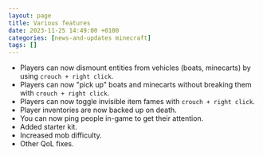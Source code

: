 ```yaml
---
layout: page
title: Various features
date: 2023-11-25 14:49:00 +0100
categories: [news-and-updates minecraft]
tags: []
---
```


- Players can now dismount entities from vehicles (boats, minecarts) by using `crouch + right click`.
- Players can now "pick up" boats and minecarts without breaking them with `crouch + right click`.
- Players can now toggle invisible item fames with `crouch + right click`.
- Player inventories are now backed up on death.
- You can now ping people in-game to get their attention.
- Added starter kit.
- Increased mob difficulty.
- Other QoL fixes.